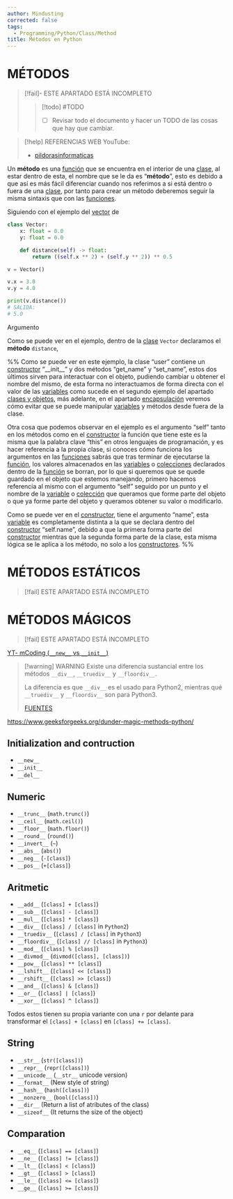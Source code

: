 ```yaml
---
author: Mindusting
corrected: false
tags:
  - Programming/Python/Class/Method
title: Métodos en Python
---
```


# MÉTODOS

> [!fail]- ESTE APARTADO ESTÁ INCOMPLETO
> > [!todo] #TODO
> > - [ ] Revisar todo el documento y hacer un TODO de las cosas que hay que cambiar.

> [!help] REFERENCIAS WEB
> YouTube:
> - [pildorasinformaticas](https://youtu.be/Y_SiIgxc-xI?list=PLU8oAlHdN5BlvPxziopYZRd55pdqFwkeS)

Un **método** es una [función](../py_function.md) que se encuentra en el interior de una [clase](../py_class.md), al estar dentro de esta, el nombre que se le da es “**método**”, esto es debido a que así es más fácil diferenciar cuando nos referimos a si está dentro o fuera de una [clase](../py_class.md), por tanto para crear un método deberemos seguir la misma sintaxis que con las [funciones](../py_function.md).

Siguiendo con el ejemplo del [vector](../../math/math_vectors.md) de 

```python
class Vector:
    x: float = 0.0
    y: float = 0.0

    def distance(self) -> float:
        return ((self.x ** 2) + (self.y ** 2)) ** 0.5

v = Vector()

v.x = 3.0
v.y = 4.0

print(v.distance())
# SALIDA:
# 5.0
```

Argumento

Como se puede ver en el ejemplo, dentro de la [clase](../py_class.md) `Vector` declaramos el **método** `distance`, 

%%
Como se puede ver en este ejemplo, la clase “user” contiene un [constructor](https://docs.google.com/document/d/1bfVIpraB3qlcHawNTioFMllMpYmXXwx_zfCFDvGoWDY/edit#heading=h.9s3d3f1sd07) “\_\_init\_\_” y dos métodos “get_name” y “set_name”, estos dos últimos sirven para interactuar con el objeto, pudiendo cambiar u obtener el nombre del mismo, de esta forma no interactuamos de forma directa con el valor de las [variables](https://docs.google.com/document/d/1bfVIpraB3qlcHawNTioFMllMpYmXXwx_zfCFDvGoWDY/edit#heading=h.1b13qrr2gfco) como sucede en el segundo ejemplo del apartado [clases y objetos](https://docs.google.com/document/d/1bfVIpraB3qlcHawNTioFMllMpYmXXwx_zfCFDvGoWDY/edit#heading=h.t8yympz7nzi8), más adelante, en el apartado [encapsulación](https://docs.google.com/document/d/1bfVIpraB3qlcHawNTioFMllMpYmXXwx_zfCFDvGoWDY/edit#heading=h.i1s1jqwbzgn3) veremos cómo evitar que se puede manipular [variables](https://docs.google.com/document/d/1bfVIpraB3qlcHawNTioFMllMpYmXXwx_zfCFDvGoWDY/edit#heading=h.1b13qrr2gfco) y métodos desde fuera de la clase.

Otra cosa que podemos observar en el ejemplo es el argumento “self” tanto en los métodos como en el [constructor](https://docs.google.com/document/d/1bfVIpraB3qlcHawNTioFMllMpYmXXwx_zfCFDvGoWDY/edit#heading=h.9s3d3f1sd07) la función que tiene este es la misma que la palabra clave “this” en otros lenguajes de programación, y es hacer referencia a la propia clase, si conoces cómo funciona los argumentos en las [funciones](https://docs.google.com/document/d/1bfVIpraB3qlcHawNTioFMllMpYmXXwx_zfCFDvGoWDY/edit#heading=h.4ved63vk9qq0) sabrás que tras terminar de ejecutarse la [función](https://docs.google.com/document/d/1bfVIpraB3qlcHawNTioFMllMpYmXXwx_zfCFDvGoWDY/edit#heading=h.4ved63vk9qq0), los valores almacenados en las [variables](https://docs.google.com/document/d/1bfVIpraB3qlcHawNTioFMllMpYmXXwx_zfCFDvGoWDY/edit#heading=h.1b13qrr2gfco) o [colecciones](https://docs.google.com/document/d/1bfVIpraB3qlcHawNTioFMllMpYmXXwx_zfCFDvGoWDY/edit#heading=h.yxtkjlvtgt8z) declarados dentro de la [función](https://docs.google.com/document/d/1bfVIpraB3qlcHawNTioFMllMpYmXXwx_zfCFDvGoWDY/edit#heading=h.4ved63vk9qq0) se borran, por lo que si queremos que se quede guardado en el objeto que estemos manejando, primero hacemos referencia al mismo con el argumento “self” seguido por un punto y el nombre de la [variable](https://docs.google.com/document/d/1bfVIpraB3qlcHawNTioFMllMpYmXXwx_zfCFDvGoWDY/edit#heading=h.1b13qrr2gfco) o [colección](https://docs.google.com/document/d/1bfVIpraB3qlcHawNTioFMllMpYmXXwx_zfCFDvGoWDY/edit#heading=h.yxtkjlvtgt8z) que queramos que forme parte del objeto o que ya forme parte del objeto y queramos obtener su valor o modificarlo.

Como se puede ver en el [constructor](https://docs.google.com/document/d/1bfVIpraB3qlcHawNTioFMllMpYmXXwx_zfCFDvGoWDY/edit#heading=h.9s3d3f1sd07), tiene el argumento “name”, esta [variable](https://docs.google.com/document/d/1bfVIpraB3qlcHawNTioFMllMpYmXXwx_zfCFDvGoWDY/edit#heading=h.1b13qrr2gfco) es completamente distinta a la que se declara dentro del [constructor](https://docs.google.com/document/d/1bfVIpraB3qlcHawNTioFMllMpYmXXwx_zfCFDvGoWDY/edit#heading=h.9s3d3f1sd07) “self.name”, debido a que la primera forma parte del [constructor](https://docs.google.com/document/d/1bfVIpraB3qlcHawNTioFMllMpYmXXwx_zfCFDvGoWDY/edit#heading=h.9s3d3f1sd07) mientras que la segunda forma parte de la clase, esta misma lógica se le aplica a los método, no solo a los [constructores](https://docs.google.com/document/d/1bfVIpraB3qlcHawNTioFMllMpYmXXwx_zfCFDvGoWDY/edit#heading=h.9s3d3f1sd07).
%%

# MÉTODOS ESTÁTICOS

>[!fail] ESTE APARTADO ESTÁ INCOMPLETO

# MÉTODOS MÁGICOS

>[!fail] ESTE APARTADO ESTÁ INCOMPLETO

[YT- mCoding (`__new__` vs `__init__`)](https://youtu.be/-zsV0_QrfTw)

> [!warning] WARNING
> Existe una diferencia sustancial entre los métodos `__div__`, `__truediv__` y `__floordiv__`.
> 
> La diferencia es que `__div__` es el usado para Python2, mientras qué `__truediv__` y `__floordiv__` son para Python3.
> 
> [FUENTES](https://stackoverflow.com/questions/29155829/operator-overloading-for-truediv-in-python)

<https://www.geeksforgeeks.org/dunder-magic-methods-python/>

## Initialization and contruction

- `__new__`
- `__init__`
- `__del__`

## Numeric

- `__trunc__` (`math.trunc()`)
- `__ceil__` (`math.ceil()`)
- `__floor__` (`math.floor()`)
- `__round__` (`round()`)
- `__invert__` (`~`)
- `__abs__` (`abs()`)
- `__neg__` (`-[class]`)
- `__pos__` (`+[class]`)

## Aritmetic

- `__add__` (`[class] + [class]`)
- `__sub__` (`[class] - [class]`)
- `__mul__` (`[class] * [class]`)
- `__div__` (`[class] / [class]` in `Python2`)
- `__truediv__` (`[class] / [class]` in `Python3`)
- `__floordiv__` (`[class] // [class]` in `Python3`)
- `__mod__` (`[class] % [class]`)
- `__divmod__` (`divmod([class], [class])`)
- `__pow__` (`[class] ** [class]`)
- `__lshift__` (`[class] << [class]`)
- `__rshift__` (`[class] >> [class]`)
- `__and__` (`[class] & [class]`)
- `__or__` (`[class] | [class]`)
- `__xor__` (`[class] ^ [class]`)

Todos estos tienen su propia variante con una `r` por delante para transformar el `[class] + [class]` en `[class] += [class]`.

## String

- `__str__` (`str([class])`)
- `__repr__` (`repr([class])`)
- `__unicode__` (`__str__` unicode version)
- `__format__` (New style of string)
- `__hash__` (`hash([class])`)
- `__nonzero__` (`bool([class])`)
- `__dir__` (Return a list of atributes of the class)
- `__sizeof__` (It returns the size of the object)

## Comparation

- `__eq__` (`[class] == [class]`)
- `__ne__` (`[class] != [class]`)
- `__lt__` (`[class] < [class]`)
- `__gt__` (`[class] > [class]`)
- `__le__` (`[class] <= [class]`)
- `__ge__` (`[class] >= [class]`)
